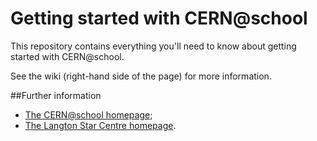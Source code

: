 Getting started with CERN@school
================================

This repository contains everything you'll need to know about
getting started with CERN@school.

See the wiki (right-hand side of the page) for more information.

##Further information

* [The CERN@school homepage](http://cernatschool.web.cern.ch);
* [The Langton Star Centre homepage](http://thelangtonstarcentre.org).
